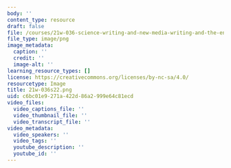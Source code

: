 ```yaml
---
body: ''
content_type: resource
draft: false
file: /courses/21w-036-science-writing-and-new-media-writing-and-the-environment-spring-2022/21w-036s22.png
file_type: image/png
image_metadata:
  caption: ''
  credit: ''
  image-alt: ''
learning_resource_types: []
license: https://creativecommons.org/licenses/by-nc-sa/4.0/
resourcetype: Image
title: 21w-036s22.png
uid: c6bc01e9-271a-422d-86a2-999e64c81ecd
video_files:
  video_captions_file: ''
  video_thumbnail_file: ''
  video_transcript_file: ''
video_metadata:
  video_speakers: ''
  video_tags: ''
  youtube_description: ''
  youtube_id: ''
---
```

